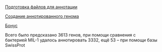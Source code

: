 [Подготовка файлов для аннотации](https://colab.research.google.com/drive/1FfQMB2o1jmgMGeRR4afbh8ZHSRO9gVP9)

[Создание аннотированного генома](https://colab.research.google.com/drive/10AXiSVtAWzgXuaM0vKA2SLNcI2eFJoxw)

[Бонус](https://colab.research.google.com/drive/1FEzwCgXIJSh41EGjkgEjUDMLoDI7HIjn#scrollTo=soyJBWlML5Vk)

Всего было предсказано 3613 генов, при помощи сравнения с бактерией MIL-1 удалось аннотировать 3332, ещё 53 – при помощи базы SwissProt

